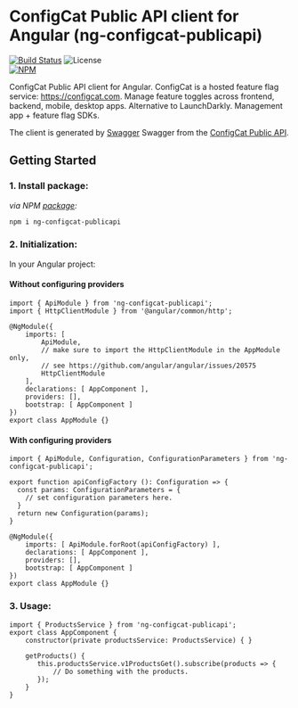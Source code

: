 # ConfigCat Public API client for Angular (ng-configcat-publicapi)

[![Build Status](https://travis-ci.com/configcat/ng-configcat-publicapi.svg?branch=master)](https://travis-ci.com/configcat/ng-configcat-publicapi) ![License](https://img.shields.io/github/license/configcat/ng-configcat-publicapi.svg) \
[![NPM](https://nodei.co/npm/ng-configcat-publicapi.png)](https://nodei.co/npm/ng-configcat-publicapi/)

ConfigCat Public API client for Angular. ConfigCat is a hosted feature flag service: https://configcat.com. Manage feature toggles across frontend, backend, mobile, desktop apps. Alternative to LaunchDarkly. Management app + feature flag SDKs.

The client is generated by [Swagger](https://github.com/swagger-api/swagger-codegen) 
Swagger from the [ConfigCat Public API](https://test-api.configcat.com/docs/index.html).

## Getting Started

### 1. Install package:

*via NPM [package](https://npmjs.com/package/ng-configcat-publicapi):*
```PowerShell
npm i ng-configcat-publicapi
```

### 2. Initialization:
In your Angular project:
#### Without configuring providers
```
import { ApiModule } from 'ng-configcat-publicapi';
import { HttpClientModule } from '@angular/common/http';

@NgModule({
    imports: [
        ApiModule,
        // make sure to import the HttpClientModule in the AppModule only,
        // see https://github.com/angular/angular/issues/20575
        HttpClientModule
    ],
    declarations: [ AppComponent ],
    providers: [],
    bootstrap: [ AppComponent ]
})
export class AppModule {}
```

#### With configuring providers
```
import { ApiModule, Configuration, ConfigurationParameters } from 'ng-configcat-publicapi';

export function apiConfigFactory (): Configuration => {
  const params: ConfigurationParameters = {
    // set configuration parameters here.
  }
  return new Configuration(params);
}

@NgModule({
    imports: [ ApiModule.forRoot(apiConfigFactory) ],
    declarations: [ AppComponent ],
    providers: [],
    bootstrap: [ AppComponent ]
})
export class AppModule {}
```

### 3. Usage:
```
import { ProductsService } from 'ng-configcat-publicapi';
export class AppComponent {
    constructor(private productsService: ProductsService) { }

    getProducts() {
       this.productsService.v1ProductsGet().subscribe(products => {
           // Do something with the products.
       });
    }
}
```